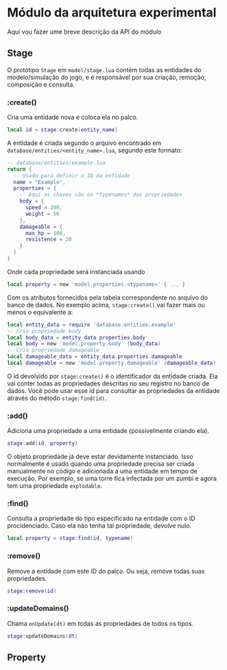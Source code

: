 
# Módulo da arquitetura experimental

Aqui vou fazer ume breve descrição da API do módulo

## Stage

O protótipo `Stage` em `model/stage.lua` contém todas as entidades do modelo/simulação do jogo, e é
responsável por sua criação, remoção, composição e consulta.

### **:create()**

Cria uma entidade nova e coloca ela no palco.

```lua
local id = stage:create(entity_name)
```

A entidade é criada segundo o arquivo encontrado em
`database/entities/<entity_name>.lua`, segundo este formato:

```lua
-- database/entities/example.lua
return {
  -- Usado para definir o ID da entidade
  name = "Example",
  properties = {
    -- Aqui as chaves são os *typenames* das propriedades
    body = {
      speed = 200,
      weight = 50
    },
    damageable = {
      max_hp = 100,
      resistence = 20
    }
  }
}
```

Onde cada propriedade será instanciada usando

```lua
local property = new 'model.properties.<typename>' { ... }
```

Com os atributos fornecidos pela tabela correspondente no arquivo do banco de
dados. No exemplo acima, `stage:create()` vai fazer mais ou menos o equivalente
a:

```lua
local entity_data = require 'database.entities.example'
-- Cria propriedade body
local body_data = entity_data.properties.body
local body = new 'model.property.body' (body_data)
-- Cria propriedade damageable
local damageable_data = entity_data.properties.damageable
local damageable = new 'model.property.damageable' (damageable_data)
```

O id devolvido por `stage:create()` é o identificador da entidade criada. Ela
vai conter todas as propriedades descritas no seu registro no banco de dados.
Você pode usar esse id para consultar as propriedades da entidade através do
método `stage:find(id)`.

### **:add()**

Adiciona uma propriedade a uma entidade (possivelmente criando ela).

```lua
stage:add(id, property)
```

O objeto propriedade já deve estar devidamente instanciado. Isso normalmente é
usado quando uma propriedade precisa ser criada manualmente no código e
adicionada a uma entidade em tempo de execução. Por exemplo, se uma torre fica
infectada por um zumbi e agora tem uma propriedade `explodable`.

### **:find()**

Consulta a propriedade do tipo específicado na entidade com o ID procidenciado.
Caso ela não tenha tal propriedade, devolve nulo.

```lua
local property = stage:find(id, typename)
```

### **:remove()**

Remove a entidade com este ID do palco. Ou seja, remove todas suas propriedades.

```lua
stage:remove(id)
```

### **:updateDomains()**

Chama `onUpdate(dt)` em todas as propriedades de todos os tipos.

```lua
stage:updateDomains(dt)
```

## Property
